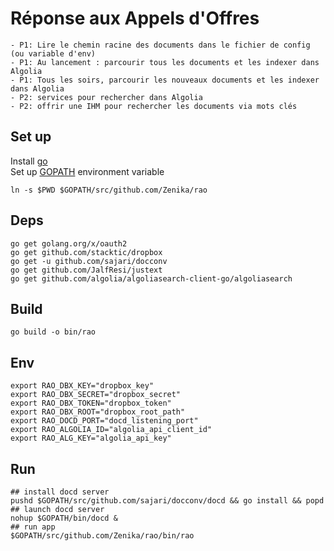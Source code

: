 # Réponse aux Appels d'Offres

```
- P1: Lire le chemin racine des documents dans le fichier de config (ou variable d'env)
- P1: Au lancement : parcourir tous les documents et les indexer dans Algolia
- P1: Tous les soirs, parcourir les nouveaux documents et les indexer dans Algolia
- P2: services pour rechercher dans Algolia
- P2: offrir une IHM pour rechercher les documents via mots clés
 ```

## Set up

Install [go](https://golang.org/cmd/go/)<br>
Set up  [GOPATH](https://golang.org/doc/code.html#GOPATH) environment variable

```shell
ln -s $PWD $GOPATH/src/github.com/Zenika/rao
```
## Deps

```shell
go get golang.org/x/oauth2
go get github.com/stacktic/dropbox
go get -u github.com/sajari/docconv
go get github.com/JalfResi/justext
go get github.com/algolia/algoliasearch-client-go/algoliasearch
```

## Build

```shell
go build -o bin/rao
```

## Env

```shell
export RAO_DBX_KEY="dropbox_key"
export RAO_DBX_SECRET="dropbox_secret"
export RAO_DBX_TOKEN="dropbox_token"
export RAO_DBX_ROOT="dropbox_root_path"
export RAO_DOCD_PORT="docd_listening_port"
export RAO_ALGOLIA_ID="algolia_api_client_id"
export RAO_ALG_KEY="algolia_api_key"
```

## Run

```shell
## install docd server
pushd $GOPATH/src/github.com/sajari/docconv/docd && go install && popd
## launch docd server
nohup $GOPATH/bin/docd &
## run app
$GOPATH/src/github.com/Zenika/rao/bin/rao
```
